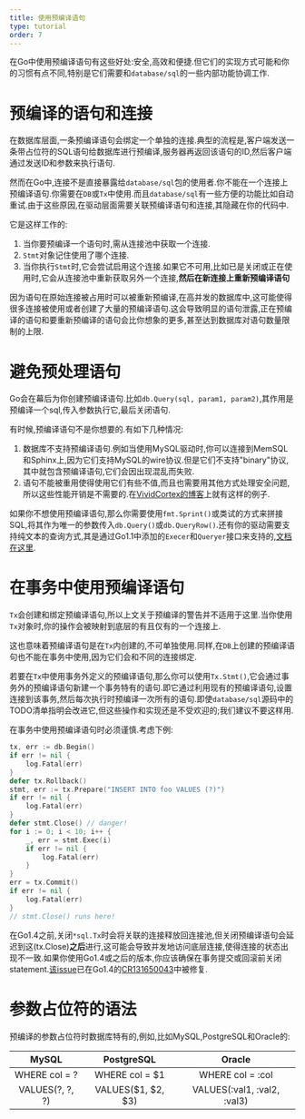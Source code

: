 ```yaml
---
title: 使用预编译语句
type: tutorial
order: 7
---
```


在Go中使用预编译语句有这些好处:安全,高效和便捷.但它们的实现方式可能和你的习惯有点不同,特别是它们需要和`database/sql`的一些内部功能协调工作.

预编译的语句和连接
===================================

在数据库层面,一条预编译语句会绑定一个单独的连接.典型的流程是,客户端发送一条带占位符的SQL语句给数据库进行预编译,服务器再返回该语句的ID,然后客户端通过发送ID和参数来执行语句.

然而在Go中,连接不是直接暴露给`database/sql`包的使用者.你不能在一个连接上预编译语句.你需要在`DB`或`Tx`中使用.而且`database/sql`有一些方便的功能比如自动重试.由于这些原因,在驱动层面需要关联预编译语句和连接,其隐藏在你的代码中.

它是这样工作的:

1. 当你要预编译一个语句时,需从连接池中获取一个连接.
2. `Stmt`对象记住使用了哪个连接.
3. 当你执行`Stmt`时,它会尝试启用这个连接.如果它不可用,比如已是关闭或正在使用时,它会从连接池中重新获取另外一个连接,**然后在新连接上重新预编译语句**

因为语句在原始连接被占用时可以被重新预编译,在高并发的数据库中,这可能使得很多连接被使用或者创建了大量的预编译语句.这会导致明显的语句泄露,正在预编译的语句和要重新预编译的语句会比你想象的更多,甚至达到数据库对语句数量限制的上限.

避免预处理语句
============================

Go会在幕后为你创建预编译语句.比如`db.Query(sql, param1, param2)`,其作用是预编译一个sql,传入参数执行它,最后关闭语句.

有时候,预编译语句不是你想要的.有如下几种情况:

1. 数据库不支持预编译语句.例如当使用MySQL驱动时,你可以连接到MemSQL和Sphinx上,因为它们支持MySQL的wire协议.但是它们不支持"binary"协议,其中就包含预编译语句,它们会因出现混乱而失败.
2. 语句不能被重用使得使用它们有些不值,而且也需要用其他方式处理安全问题,所以这些性能开销是不需要的.在[VividCortex的博客](https://vividcortex.com/blog/2014/11/19/analyzing-prepared-statement-performance-with-vividcortex/)上就有这样的例子.

如果你不想使用预编译语句,那么你需要使用`fmt.Sprint()`或类试的方式来拼接SQL,将其作为唯一的参数传入`db.Query()`或`db.QueryRow()`.还有你的驱动需要支持纯文本的查询方式,其是通过Go1.1中添加的`Execer`和`Queryer`接口来支持的,[文档在这里](http://golang.org/pkg/database/sql/driver/#Execer).

在事务中使用预编译语句
===================================

`Tx`会创建和绑定预编译语句,所以上文关于预编译的警告并不适用于这里.当你使用`Tx`对象时,你的操作会被映射到底层的有且仅有的一个连接上.

这也意味着预编译语句是在`Tx`内创建的,不可单独使用.同样,在`DB`上创建的预编译语句也不能在事务中使用,因为它们会和不同的连接绑定.

若要在`Tx`中使用事务外定义的预编译语句,那么你可以使用`Tx.Stmt()`,它会通过事务外的预编译语句新建一个事务特有的语句.即它通过利用现有的预编译语句,设置连接到该事务,然后每次执行时预编译一次所有的语句.即使`database/sql`源码中的TODO清单指明会改进它,但这些操作和实现还是不受欢迎的;我们建议不要这样用.

在事务中使用预编译语句时必须谨慎.考虑下例:

```go
tx, err := db.Begin()
if err != nil {
	log.Fatal(err)
}
defer tx.Rollback()
stmt, err := tx.Prepare("INSERT INTO foo VALUES (?)")
if err != nil {
	log.Fatal(err)
}
defer stmt.Close() // danger!
for i := 0; i < 10; i++ {
	_, err = stmt.Exec(i)
	if err != nil {
		log.Fatal(err)
	}
}
err = tx.Commit()
if err != nil {
	log.Fatal(err)
}
// stmt.Close() runs here!
```

在Go1.4之前,关闭`*sql.Tx`时会将关联的连接释放回连接池,但关闭预编译语句会延迟到这(tx.Close)**之后**进行,这可能会导致并发地访问底层连接,使得连接的状态出现不一致.如果你使用Go1.4或之后的版本,你应该确保在事务提交或回滚前关闭statement.[该issue](https://github.com/golang/go/issues/4459)已在Go1.4的[CR131650043](https://codereview.appspot.com/131650043)中被修复.

参数占位符的语法
============================

预编译的参数占位符时数据库特有的,例如,比如MySQL,PostgreSQL和Oracle的:

| MySQL             | PostgreSQL          | Oracle                      |
| :---------------: | :-----------------: | :-------------------------: |
| WHERE col = ?     | WHERE col = $1      | WHERE col = :col            |
| VALUES(?, ?, ?)   | VALUES($1, $2, $3)  | VALUES(:val1, :val2, :val3) |
